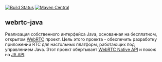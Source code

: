 [![Build Status](https://img.shields.io/github/actions/workflow/status/devopvoid/webrtc-java/build.yml?label=Build&logo=github)](https://github.com/devopvoid/webrtc-java/actions)
[![Maven Central](https://img.shields.io/maven-central/v/dev.onvoid.webrtc/webrtc-java?label=Maven%20Central&logo=apache-maven)](https://search.maven.org/artifact/dev.onvoid.webrtc/webrtc-java)

## webrtc-java

Реализация собственного интерфейса Java, основанная на бесплатном, открытом [WebRTC](https://webrtc.org ) проект. Цель этого проекта - обеспечить разработку приложений RTC для настольных платформ, работающих под управлением Java. Этот проект обертывает [WebRTC Native API](https://webrtc.github.io/webrtc-org/native-code/native-apis ) и похож на [JS API](https://w3c.github.io/webrtc-pc ).

<!--
### Maven

```xml
<dependency>
	<groupId>dev.onvoid.webrtc</groupId>
	<artifactId>webrtc-java</artifactId>
	<version>0.12.0</version>
</dependency>
```

### Gradle

```groovy
implementation "dev.onvoid.webrtc:webrtc-java:0.12.1"
implementation group: "dev.onvoid.webrtc", name: "webrtc-java", version: "0.12.1", classifier: "windows-x86_64"
implementation group: "dev.onvoid.webrtc", name: "webrtc-java", version: "0.12.1", classifier: "macos-x86_64"
implementation group: "dev.onvoid.webrtc", name: "webrtc-java", version: "0.12.1", classifier: "macos-aarch64"
implementation group: "dev.onvoid.webrtc", name: "webrtc-java", version: "0.12.1", classifier: "linux-x86_64"
implementation group: "dev.onvoid.webrtc", name: "webrtc-java", version: "0.12.1", classifier: "linux-aarch64"
implementation group: "dev.onvoid.webrtc", name: "webrtc-java", version: "0.12.1", classifier: "linux-aarch32"
```


### Подерживаемые платформы
Maven Central artifacts contain native libraries that can be loaded on the following platforms:

<table>
  <tr>
    <td></td>
    <td>x64</td>
    <td>arm</td>
    <td>arm64</td>
  </tr>
  <tr align="center">
    <th>Linux</th>
    <td>✔</td>
    <td>✔ armeabi-v7a</td>
    <td>✔ arm64-v8a</td>
  </tr>
  <tr align="center">
    <th>macOS</th>
    <td>✔</td>
    <td>-</td>
    <td>✔</td>
  </tr>
  <tr align="center">
    <th>Windows</th>
    <td>✔</td>
    <td>-</td>
    <td>-</td>
  </tr>
</table>

Нативные библиотеки созданы с использованием ветки WebRTC M137/6998.

### Примечание к сборке

Чтобы создать машинный код, обязательно установите необходимое программное обеспечение (см. ссылки)

**Примечание**: Вам не нужно устанавливать инструменты Depot Tools, сценарий сборки сделает это за вас.
Для Linux (пример Ubuntu) возможно понадобится установить **build-essential** и некоторые доп. либы
```
sudo apt install -y build-essential libpulse-dev libudev-dev xorg-dev pulseaudio libasound2-dev libv4l-dev
```
<table>
  <tr>
    <td>Linux</td>
    <td><a href="https://chromium.googlesource.com/chromium/src/+/master/docs/linux/build_instructions.md#system-requirements">Ubuntu</a>, <a href="https://chromium.googlesource.com/chromium/src/+/master/docs/linux/build_instructions.md#Notes-for-other-distros">other distros</a></td>
  </tr>
  <tr>
    <td>macOS</td>
    <td>Xcode 9 or higher</td>
  </tr>
  <tr>
    <td>Windows</td>
    <td><a href="https://chromium.googlesource.com/chromium/src/+/master/docs/windows_build_instructions.md#visual-studio">Visual Studio</a></td>
  </tr>
</table>

Если у вас установлены все необходимые компоненты для вашей операционной системы, запустите:

```
mvn install
```

При первом запуске, дерево исходников WebRTC будет загружено в каталог, указанный в параметре webrtc.src.dir. По умолчанию параметр имеет значение `/<user home>/webrtc`.
Его можно изменить, если например на диске C мало места, т.к. потребуется примерно 12 Гб свободного места
#### Build Parameters

| Parameter          | Description                                                                                                                                                                | Default Value               |
| ------------------ |----------------------------------------------------------------------------------------------------------------------------------------------------------------------------|-----------------------------|
| webrtc.branch      | Чекаут ветки WebRTC, которую будем собирать.                                                                                                                               | branch-heads/7204            |
| webrtc.src.dir     | Абсолютный путь к каталогу в который будет выгружено дерево исходников WebRTC.                                                                                             | /\<user_home\>/webrtc       |
| webrtc.install.dir | Путь установки для скомпилированной библиотеки WebRTC. Также используется для привязки к предварительно скомпилированной библиотеке WebRTC для сокращения времени сборки.  | /\<user_home\>/webrtc/build |

Можно так использовать при запуске mvn
```
mvn install "-Dwebrtc.src.dir=D:/testDir/webrtc" "-Dwebrtc.install.dir=D:/testDir/webrtc/build"
```
